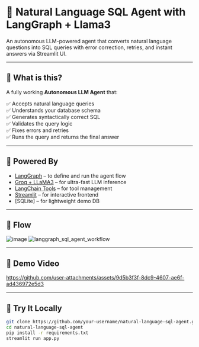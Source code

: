 # 🧠 Natural Language SQL Agent with LangGraph + Llama3
An autonomous LLM-powered agent that converts natural language questions into SQL queries with error correction, retries, and instant answers via Streamlit UI.

---

## 📌 What is this?

A fully working **Autonomous LLM Agent** that:

✅ Accepts natural language queries  
✅ Understands your database schema  
✅ Generates syntactically correct SQL  
✅ Validates the query logic  
✅ Fixes errors and retries  
✅ Runs the query and returns the final answer

---

## 🧠 Powered By

- [LangGraph](https://github.com/langchain-ai/langgraph) – to define and run the agent flow
- [Groq + LLaMA3](https://groq.com) – for ultra-fast LLM inference
- [LangChain Tools](https://docs.langchain.com/docs/expression-language/tools/) – for tool management
- [Streamlit](https://streamlit.io) – for interactive frontend
- [SQLite] – for lightweight demo DB

---

## 📸 Flow

![image](https://github.com/user-attachments/assets/76e31c68-c0f4-46fa-b12b-5eb5b7639181)
![langgraph_sql_agent_workflow](https://github.com/user-attachments/assets/c12cc367-808a-46dd-8f03-e0b139ea5f3c)

---

## 📸 Demo Video


https://github.com/user-attachments/assets/9d5b3f3f-8dc9-4607-ae6f-ad436972e5d3


---

## 🚀 Try It Locally

```bash
git clone https://github.com/your-username/natural-language-sql-agent.git
cd natural-language-sql-agent
pip install -r requirements.txt
streamlit run app.py

